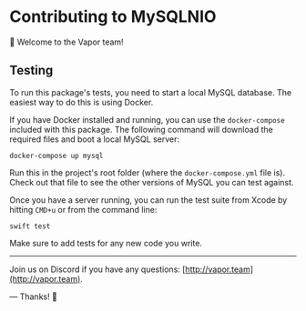 # Contributing to MySQLNIO

👋 Welcome to the Vapor team! 

## Testing

To run this package's tests, you need to start a local MySQL database. The easiest way to do this is using Docker.

If you have Docker installed and running, you can use the `docker-compose` included with this package. The following command will download the required files and boot a local MySQL server:

```fish
docker-compose up mysql
```

Run this in the project's root folder (where the `docker-compose.yml` file is). Check out that file to see the other versions of MySQL you can test against.

Once you have a server running, you can run the test suite from Xcode by hitting `CMD+u` or from the command line:

```fish
swift test
```

Make sure to add tests for any new code you write.

----------

Join us on Discord if you have any questions: [http://vapor.team](http://vapor.team).

&mdash; Thanks! 🙌
